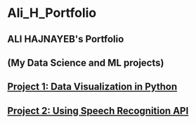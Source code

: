 # **Ali_H_Portfolio**
## ALI HAJNAYEB's Portfolio
## (My Data Science and ML projects)

## [**Project 1: Data Visualization in Python**](https://github.com/hajnayeb/Python-Visualization)
## [**Project 2: Using Speech Recognition API**](https://github.com/hajnayeb/Using-API)
